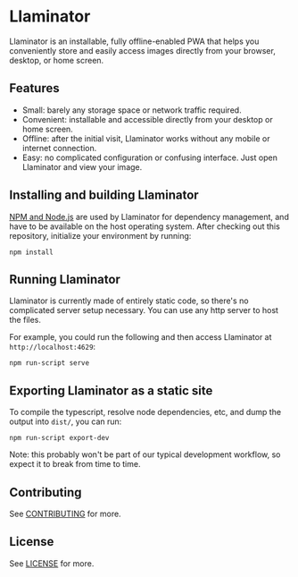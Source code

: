 # Llaminator

Llaminator is an installable, fully offline-enabled PWA that helps you
conveniently store and easily access images directly from your browser, desktop,
or home screen.

## Features

* Small: barely any storage space or network traffic required.
* Convenient: installable and accessible directly from your desktop or home
  screen.
* Offline: after the initial visit, Llaminator works without any mobile or
  internet connection.
* Easy: no complicated configuration or confusing interface. Just open
  Llaminator and view your image.

## Installing and building Llaminator

[NPM and Node.js](https://docs.npmjs.com/downloading-and-installing-node-js-and-npm)
are used by Llaminator for dependency management, and have to be available on
the host operating system. After checking out this repository, initialize your
environment by running:

```
npm install
```

## Running Llaminator

Llaminator is currently made of entirely static code, so there's no complicated
server setup necessary. You can use any http server to host the files.

For example, you could run the following and then access Llaminator at
`http://localhost:4629`:

```
npm run-script serve
```

## Exporting Llaminator as a static site

To compile the typescript, resolve node dependencies, etc, and
dump the output into `dist/`, you can run:

```
npm run-script export-dev
```

Note: this probably won't be part of our typical development workflow,
so expect it to break from time to time.

## Contributing

See [CONTRIBUTING](./CONTRIBUTING.md) for more.

## License

See [LICENSE](./LICENSE) for more.
